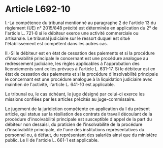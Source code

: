 # Article L692-10

I.-La compétence du tribunal mentionné au paragraphe 2 de l'article 13 du règlement (UE) n° 2015/848 précité est déterminée en application du 2° de l'article L. 721-8 si le débiteur exerce une activité commerciale ou artisanale. Le tribunal judiciaire sur le ressort duquel est situé l'établissement est compétent dans les autres cas.

II.-Si le débiteur est en état de cessation des paiements et si la procédure d'insolvabilité principale le concernant est une procédure analogue au redressement judiciaire, les règles applicables à l'approbation des licenciements sont celles prévues à l'article L. 631-17. Si le débiteur est en état de cessation des paiements et si la procédure d'insolvabilité principale le concernant est une procédure analogue à la liquidation judiciaire avec maintien de l'activité, l'article L. 641-10 est applicable.

Le tribunal ou, le cas échéant, le juge désigné par celui-ci exerce les missions confiées par les articles précités au juge-commissaire.

Le jugement de la juridiction compétente en application du I du présent article, qui statue sur la résiliation des contrats de travail découlant de la procédure d'insolvabilité principale est susceptible d'appel de la part du débiteur non dessaisi, du praticien de l'insolvabilité de la procédure d'insolvabilité principale, de l'une des institutions représentatives du personnel ou, à défaut, du représentant des salariés ainsi que du ministère public. Le II de l'article L. 661-1 est applicable.
